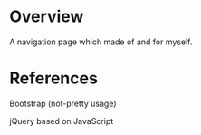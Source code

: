 # Overview
A navigation page which made of and for myself.

# References
Bootstrap (not-pretty usage)

jQuery based on JavaScript